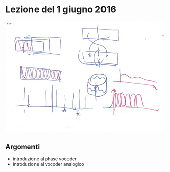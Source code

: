 # Lezione del 1 giugno 2016

![whiteboard](./BN_I_20160601.jpg)

## Argomenti

* introduzione al phase vocoder
* introduzione al vocoder analogico
